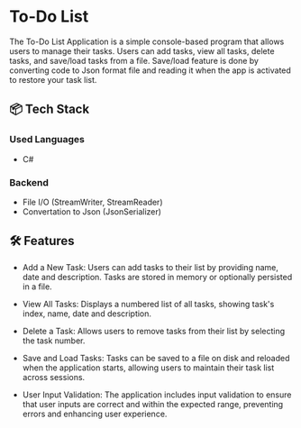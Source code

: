 
# To-Do List

The To-Do List Application is a simple console-based program that allows users to manage their tasks. Users can add tasks, view all tasks, delete tasks, and save/load tasks from a file. Save/load feature is done by converting code to Json format file and reading it when the app is activated to restore your task list.



## 📦 Tech Stack

### Used Languages
- C#

### Backend
- File I/O (StreamWriter, StreamReader)
- Convertation to Json (JsonSerializer)
## 🛠 Features
- Add a New Task: Users can add tasks to their list by providing name, date and description. Tasks are stored in memory or optionally persisted in a file.

- View All Tasks: Displays a numbered list of all tasks, showing task's index, name, date and description.

- Delete a Task: Allows users to remove tasks from their list by selecting the task number.

- Save and Load Tasks: Tasks can be saved to a file on disk and reloaded when the application starts, allowing users to maintain their task list across sessions.

- User Input Validation: The application includes input validation to ensure that user inputs are correct and within the expected range, preventing errors and enhancing user experience.
